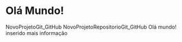 # Olá Mundo!
NovoProjetoGit_GitHub
 NovoProjetoRepositorioGit_GitHub
Olá mundo! inserido
mais informação
